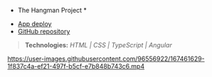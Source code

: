 * The Hangman Project *

- [App deploy](https://andresdslima.github.io/angular-app/)
- [GitHub repository](https://github.com/andresdslima/angular-app)

>**Technologies:** *HTML | CSS | TypeScript | Angular*

https://user-images.githubusercontent.com/96556922/167461629-1f837c4a-ef21-497f-b5cf-e7b848b743c6.mp4
